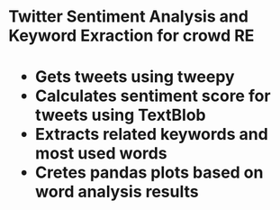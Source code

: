 <h1>Twitter Sentiment Analysis and Keyword Exraction for crowd RE<h1>
<ul>
<li>Gets tweets using tweepy
<li>Calculates sentiment score for tweets using TextBlob
<li>Extracts related keywords and most used words
<li>Cretes pandas plots based on word analysis results
<ul>
